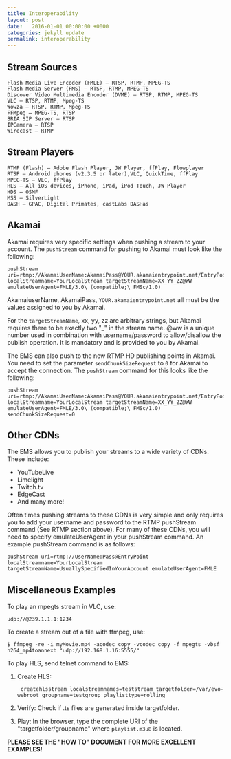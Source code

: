 ```yaml
---
title: Interoperability
layout: post
date:   2016-01-01 00:00:00 +0000
categories: jekyll update
permalink: interoperability
---
```


## Stream Sources

    Flash Media Live Encoder (FMLE) – RTSP, RTMP, MPEG-TS
    Flash Media Server (FMS) – RTSP, RTMP, MPEG-TS
    Discover Video Multimedia Encoder (DVME) – RTSP, RTMP, MPEG-TS
    VLC – RTSP, RTMP, Mpeg-TS
    Wowza – RTSP, RTMP, Mpeg-TS
    FFMpeg – MPEG-TS, RTSP
    BRIA SIP Server – RTSP
    IPCamera – RTSP
    Wirecast – RTMP

## Stream Players

    RTMP (Flash) – Adobe Flash Player, JW Player, ffPlay, Flowplayer
    RTSP – Android phones (v2.3.5 or later),VLC, QuickTime, ffPlay
    MPEG-TS – VLC, ffPlay
    HLS – All iOS devices, iPhone, iPad, iPod Touch, JW Player
    HDS – OSMF
    MSS – SilverLight
    DASH – GPAC, Digital Primates, castLabs DASHas

## Akamai

Akamai requires very specific settings when pushing a stream to your account. The `pushStream` command for pushing to Akamai must look like the following:

    pushStream uri=rtmp://AkamaiUserName:AkamaiPass@YOUR.akamaientrypoint.net/EntryPoint localStreamname=YourLocalStream targetStreamName=XX_YY_ZZ@WW emulateUserAgent=FMLE/3.0\ (compatible;\ FMSc/1.0)

AkamaiuserName, AkamaiPass, `YOUR.akamaientrypoint.net` all must be the values assigned to you by Akamai.

For the `targetStreamName`, xx, yy, zz are arbitrary strings, but Akamai requires there to be exactly two "_" in the stream name. @ww is a unique number used in combination with username/password to allow/disallow the publish operation. It is mandatory and is provided to you by Akamai.

The EMS can also push to the new RTMP HD publishing points in Akamai. You need to set the parameter `sendChunkSizeRequest` to `0` for Akamai to accept the connection. The `pushStream` command for this looks like the following:

    pushStream uri=rtmp://AkamaiUserName:AkamaiPass@YOUR.akamaientrypoint.net/EntryPoint localStreamname=YourLocalStream targetStreamName=XX_YY_ZZ@WW emulateUserAgent=FMLE/3.0\ (compatible;\ FMSc/1.0) sendChunkSizeRequest=0

## Other CDNs

The EMS allows you to publish your streams to a wide variety of CDNs. These include:

- YouTubeLive
- Limelight
- Twitch.tv
- EdgeCast
- And many more!

Often times pushing streams to these CDNs is very simple and only requires you to add your username and password to the RTMP pushStream command (See RTMP section above). For many of these CDNs, you will need to specify emulateUserAgent in your pushStream command. An example pushStream command is as follows:

    pushStream uri=rtmp://UserName:Pass@EntryPoint localStreamname=YourLocalStream targetStreamName=UsuallySpecifiedInYourAccount emulateUserAgent=FMLE

## Miscellaneous Examples

To play an mpegts stream in VLC, use:

    udp://@239.1.1.1:1234

To create a stream out of a file with ffmpeg, use:

    $ ffmpeg -re -i myMovie.mp4 -acodec copy -vcodec copy -f mpegts -vbsf h264_mp4toannexb "udp://192.168.1.16:5555/"

To play HLS, send telnet command to EMS:

1. Create HLS:

        createhlsstream localstreamnames=teststream targetfolder=/var/evo-webroot groupname=testgroup playlisttype=rolling

2. Verify: Check if .ts files are generated inside targetfolder.
3. Play: In the browser, type the complete URI of the "targetfolder/groupname" where `playlist.m3u8` is located.

**PLEASE SEE THE "HOW TO" DOCUMENT FOR MORE EXCELLENT EXAMPLES!**

